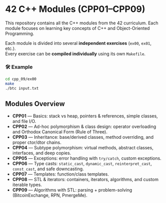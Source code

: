 # 42 C++ Modules (CPP01–CPP09)

This repository contains all the C++ modules from the 42 curriculum.
Each module focuses on learning key concepts of C++ and Object-Oriented Programming.

Each module is divided into several **independent exercises** (`ex00`, `ex01`, etc.).  
Every exercise can be **compiled individually** using its own `Makefile`.

### 🛠️ Example
```bash
cd cpp_09/ex00
make
./btc input.txt
```

## Modules Overview
- **CPP01** — Basics: stack vs heap, pointers & references, simple classes, and file I/O.
- **CPP02** — Ad-hoc polymorphism & class design: operator overloading and Orthodox Canonical Form (Rule of Three).
- **CPP03** — Inheritance: base/derived classes, method overriding, and proper ctor/dtor chains.
- **CPP04** — Subtype polymorphism: virtual methods, abstract classes, interfaces, and deep copies.
- **CPP05** — Exceptions: error handling with `try/catch`, custom exceptions.
- **CPP06** — Type casts: `static_cast`, `dynamic_cast`, `reinterpret_cast`, `const_cast`, and safe downcasting.
- **CPP07** — Templates: function/class templates.
- **CPP08** — STL & iterators: containers, iterators, algorithms, and custom iterable types.
- **CPP09** — Algorithms with STL: parsing + problem-solving (BitcoinExchange, RPN, PmergeMe).

